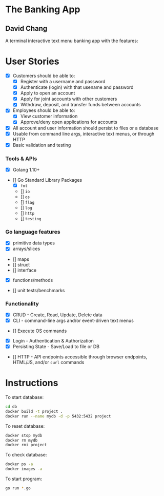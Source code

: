 # The Banking App
## David Chang
A terminal interactive text menu banking app with the features:

# User Stories
- [x] Customers should be able to:
    - [x] Register with a username and password
    - [x] Authenticate (login) with that usename and password
    - [x] Apply to open an account
    - [x] Apply for joint accounts with other customers
    - [x] Withdraw, deposit, and transfer funds between accounts
- [x] Employees should be able to:
    - [x] View customer information
    - [x] Approve/deny open applications for accounts
- [x] All account and user information should persist to files or a database
- [x] Usable from command line args, interactive text menus, or through HTTP
- [x] Basic validation and testing

### Tools & APIs
- [x] Golang 1.10+
- [] Go Standard Library Packages
    - [x] `fmt`
    - [] `io`
    - [] `os`
    - [] `flag`
    - [] `log`
    - [] `http`
    - [] `testing`

### Go language features
- [x] primitive data types
- [x] arrays/slices
- [] maps
- [] struct
- [] interface
- [x] functions/methods
- [] unit tests/benchmarks

### Functionality
- [x] CRUD - Create, Read, Update, Delete data
- [x] CLI - command-line args and/or event-driven text menus
- [] Execute OS commands
- [x] Login - Authentication & Authorization
- [x] Persisting State - Save/Load to file or DB
- [] HTTP - API endpoints accessible through browser endpoints, HTML/JS, and/or `curl` commands

# Instructions
To start database:
```bash
cd db
docker build -t project .
docker run --name mydb -d -p 5432:5432 project
```

To reset database:
```bash
docker stop mydb
docker rm mydb
docker rmi project
```

To check database:
```bash
docker ps -a
docker images -a
```

To start program:
```bash
go run *.go
```